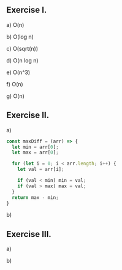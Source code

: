 ## Exercise I.

a) O(n)

b) O(log n)

c) O(sqrt(n))

d) O(n log n)

e) O(n^3)

f) O(n)

g) O(n)

## Exercise II.

a) 
```js
const maxDiff = (arr) => {
  let min = arr[0];
  let max = arr[0];

  for (let i = 0; i < arr.length; i++) {
    let val = arr[i];

    if (val < min) min = val;
    if (val > max) max = val;
  }
  return max - min;
}
```

b)

## Exercise III.

a)

b)